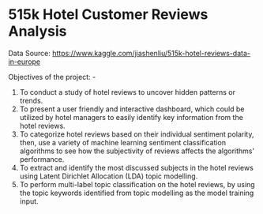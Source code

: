# 515k Hotel Customer Reviews Analysis

Data Source: https://www.kaggle.com/jiashenliu/515k-hotel-reviews-data-in-europe

Objectives of the project: -

1.	To conduct a study of hotel reviews to uncover hidden patterns or trends.
2.	To present a user friendly and interactive dashboard, which could be utilized by hotel managers to easily identify key information from the hotel reviews.
3.	To categorize hotel reviews based on their individual sentiment polarity, then, use a variety of machine learning sentiment classification algorithms to see how the subjectivity of reviews affects the algorithms' performance.
4.	To extract and identify the most discussed subjects in the hotel reviews using Latent Dirichlet Allocation (LDA) topic modelling.
5.	To perform multi-label topic classification on the hotel reviews, by using the topic keywords identified from topic modelling as the model training input.
